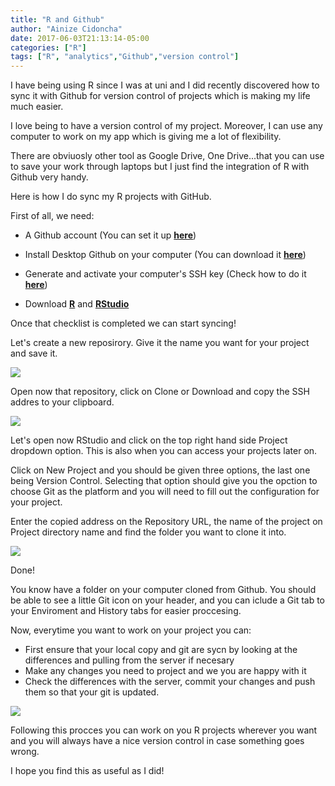 ```yaml
---
title: "R and Github"
author: "Ainize Cidoncha"
date: 2017-06-03T21:13:14-05:00
categories: ["R"]
tags: ["R", "analytics","Github","version control"]
---
```




I have being using R since I was at uni and I did recently discovered how to sync it with Github for version control of projects which is making my life much easier. 

I love being to have a version control of my project. Moreover, I can use any computer to work on my app which is giving me a lot of flexibility. 

There are obviuosly other tool as Google Drive, One Drive...that you can use to save your work through laptops but I just find the integration of R with Github very handy.

Here is how I do sync my R projects with GitHub.

First of all, we need:

- A Github account (You can set it up [**here**](https://github.com/join?source=header-home))

- Install Desktop Github on your computer (You can download it [**here**](https://desktop.github.com/))

- Generate and activate your computer's SSH key (Check how to do it [**here**](https://help.github.com/articles/connecting-to-github-with-ssh/))

- Download [**R**](https://cran.r-project.org/bin/windows/base/) and [**RStudio**](https://www.rstudio.com/products/rstudio/download2/)

Once that checklist is completed we can start syncing!

Let's create a new reposirory. Give it the name you want for your project and save it.

![](/img/newrepository.png)


Open now that repository, click on Clone or Download and copy the SSH addres to your clipboard.

![](/img/clone.png)

Let's open now RStudio and click on the top right hand side Project dropdown option. This is also when you can access your projects later on.

Click on New Project and you should be given three options, the last one being Version Control. Selecting that option should give you the opction to choose Git as the platform and you will need to fill out the configuration for your project.

Enter the copied address on the Repository URL, the name of the project on Project directory name and find the folder you want to clone it into.

![](/img/Rprojectconfig.png)


Done!

You know have a folder on your computer cloned from Github. You should be able to see a little Git icon on your header, and you can iclude a Git tab to your Enviroment and History tabs for easier proccesing.

Now, everytime you want to work on your project you can:
- First ensure that your local copy and git are sycn by looking at the differences and pulling from the server if necesary
- Make any changes you need to project and we you are happy with it
- Check the differences with the server, commit your changes and push them so that your git is updated.

![](/img/Rcommit.png)

Following this procces you can work on you R projects wherever you want and you will always have a nice version control in case something goes wrong.

I hope you find this as useful as I did!


